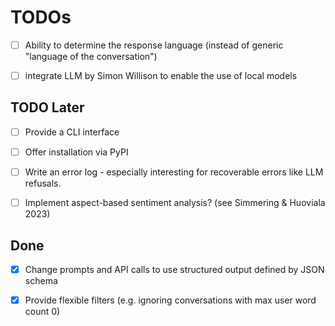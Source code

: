 # TODOs

- [ ] Ability to determine the response language (instead of generic "language of the conversation") 
- [ ] integrate LLM by Simon Willison to enable the use of local models 


## TODO Later

- [ ] Provide a CLI interface
- [ ] Offer installation via PyPI
- [ ] Write an error log - especially interesting for recoverable errors like LLM refusals.
- [ ] Implement aspect-based sentiment analysis? (see Simmering & Huoviala 2023)
   



## Done

- [X] Change prompts and API calls to use structured output defined by JSON schema
- [X] Provide flexible filters (e.g. ignoring conversations with max user word count 0)

